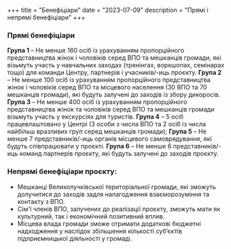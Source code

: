 +++
title = "Бенефіціари"
date = "2023-07-09"
description = "Прямі і непрямі бенефіціари"
+++
### Прямі бенефіціари

**Група 1**  – Не менше 160 осіб із урахуванням пропорційного представництва жінок і чоловіків серед ВПО та мешканців громади, які візьмуть участь у навчальних заходах (тренінгах, воркшопах, семінарах тощо) для команди Центру, партнерів і учасників/-иць проєкту.
**Група 2**  – Не менше 100 осіб із урахуванням пропорційного представництва жінок і чоловіків серед ВПО та місцевого населення (30 ВПО та 70 мешканців громади), які будуть залучені до заходів із збору дикоросів.
**Група 3** – Не менше 400 осіб із урахуванням пропорційного представництва жінок та чоловіків серед ВПО та мешканців громади візьмуть участь у екскурсіях для туристів.
**Група 4**  – 5 осіб працевлаштовано у Центрі (3 особи з числа ВПО та 2 осіб із числа найбільш вразливих груп серед мешканців громади);
**Група 5**  – Не менше 7 представників/-иць органів місцевого самоврядування, які будуть співпрацювати у проєкті.
**Група 6**  –  Не менше 6 представників/-иць команд партнерів проєкту, які будуть залучені до заходів проєкту.

### Непрямі бенефіціари проєкту:
- Мешканці Великолучківської територіальної громади, які зможуть долучитися до заходів задля налагодження взаєморозуміння та контакту з ВПО.
- Сім'ї членів ВПО, залучених до реалізації проєкту, зможуть мати як культурний, так і економічний позитивний вплив.
- Місцева влада громади зможе отримати додаткові бюджетні надходження у наслідок збільшення кількості суб’єктів підприємницької діяльності у громаді.
